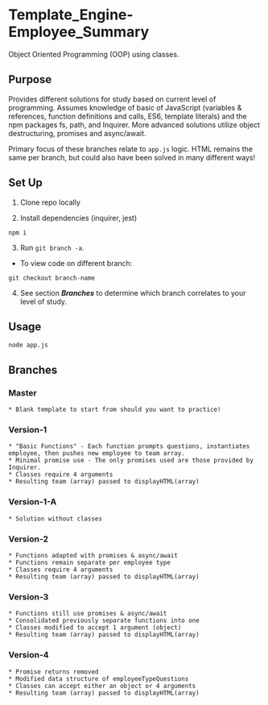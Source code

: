 # Template_Engine-Employee_Summary
Object Oriented Programming (OOP) using classes.

## Purpose
Provides different solutions for study based on current level of programming. Assumes knowledge of basic of JavaScript (variables & references, function definitions and calls, ES6, template literals) and the npm packages fs, path, and Inquirer. More advanced solutions utilize object destructuring, promises and async/await.

Primary focus of these branches relate to `app.js` logic. HTML remains the same per branch, but could also have been solved in many different ways! 

## Set Up

1. Clone repo locally

2. Install dependencies (inquirer, jest)
```
npm i
```
3. Run `git branch -a`.

*  To view code on different branch:
```
git checkout branch-name
```

4. See section _**Branches**_ to determine which branch correlates to your level of study. 

## Usage

```
node app.js
```

## Branches

### Master 
    * Blank template to start from should you want to practice!
    
### Version-1
    * "Basic Functions" - Each function prompts questions, instantiates employee, then pushes new employee to team array.
    * Minimal promise use - The only promises used are those provided by Inquirer.
    * Classes require 4 arguments
    * Resulting team (array) passed to displayHTML(array)

### Version-1-A
    * Solution without classes

### Version-2
    * Functions adapted with promises & async/await
    * Functions remain separate per employee type
    * Classes require 4 arguments
    * Resulting team (array) passed to displayHTML(array)

### Version-3
    * Functions still use promises & async/await
    * Consolidated previously separate functions into one
    * Classes modified to accept 1 argument (object)
    * Resulting team (array) passed to displayHTML(array)

### Version-4
    * Promise returns removed
    * Modified data structure of employeeTypeQuestions 
    * Classes can accept either an object or 4 arguments
    * Resulting team (array) passed to displayHTML(array)
